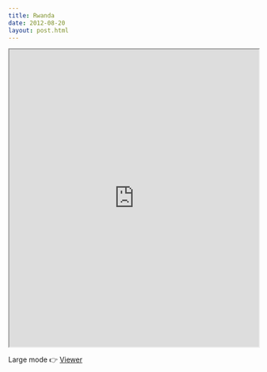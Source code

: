 ```yaml
---
title: Rwanda
date: 2012-08-20
layout: post.html
---
```


<div class="mapParent">
    <iframe id="rwanda"
        width="100%"
        height="600px"
        src="http://devseed.com/project-connect-visualizations/countries/rwanda_map/">
    </iframe>
</div>

Large mode 👉 [Viewer](../../countries/rwanda_map/)